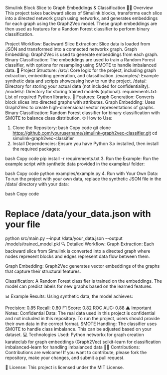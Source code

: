 Simulink Block Slice to Graph Embeddings & Classification 🧠🌐
Overview
This project takes backward slices of Simulink blocks, transforms each slice into a directed network graph using networkx, and generates embeddings for each graph using the Graph2Vec model. These graph embeddings are then used as features for a Random Forest classifier to perform binary classification.

Project Workflow:
Backward Slice Extraction: Slice data is loaded from JSON and transformed into a connected networkx graph.
Graph Embedding: Graph2Vec is used to generate embeddings from each graph.
Binary Classification: The embeddings are used to train a Random Forest classifier, with options for resampling using SMOTE to handle imbalanced data.
📁 Project Structure:
/src/: Core logic for the project, including graph extraction, embedding generation, and classification.
/examples/: Example synthetic data and scripts showcasing how to run the project.
/data/: Directory for storing your actual data (not included for confidentiality).
/models/: Directory for storing trained models (optional).
requirements.txt: List of required Python libraries.
🚀 Features:
Graph Generation: Converts block slices into directed graphs with attributes.
Graph Embedding: Uses Graph2Vec to create high-dimensional vector representations of graphs.
Binary Classification: Random Forest classifier for binary classification with SMOTE to balance class distribution.
⚙️ How to Use:
1. Clone the Repository:
bash
Copy code
git clone https://github.com/yourusername/simulink-graph2vec-classifier.git
cd simulink-graph2vec-classifier
2. Install Dependencies:
Ensure you have Python 3.x installed, then install the required packages:

bash
Copy code
pip install -r requirements.txt
3. Run the Example:
Run the example script with synthetic data provided in the examples/ folder:

bash
Copy code
python examples/example.py
4. Run with Your Own Data:
To run the project with your own data, replace the synthetic JSON file in the /data/ directory with your data:

bash
Copy code
# Replace /data/your_data.json with your file
python src/main.py --input /data/your_data.json --output /models/trained_model.pkl
🔍 Detailed Workflow:
Graph Extraction: Each backward slice from Simulink is converted into a directed graph where nodes represent blocks and edges represent data flow between them.

Graph Embedding: Graph2Vec generates vector embeddings of the graphs that capture their structural features.

Classification: A Random Forest classifier is trained on the embeddings. The model can predict labels for new graphs based on the learned features.

📊 Example Results:
Using synthetic data, the model achieves:

Precision: 0.85
Recall: 0.80
F1 Score: 0.82
ROC AUC: 0.88
⚠️ Important Notes:
Confidential Data: The real data used in this project is confidential and not included in this repository. To run the project, users should provide their own data in the correct format.
SMOTE Handling: The classifier uses SMOTE to handle class imbalance. This can be adjusted based on your dataset.
💻 Technologies Used:
Python
networkx for graph creation
karateclub for graph embeddings (Graph2Vec)
scikit-learn for classification
imbalanced-learn for handling imbalanced data
🧑‍💻 Contributions:
Contributions are welcome! If you want to contribute, please fork the repository, make your changes, and submit a pull request.

📄 License:
This project is licensed under the MIT License.

